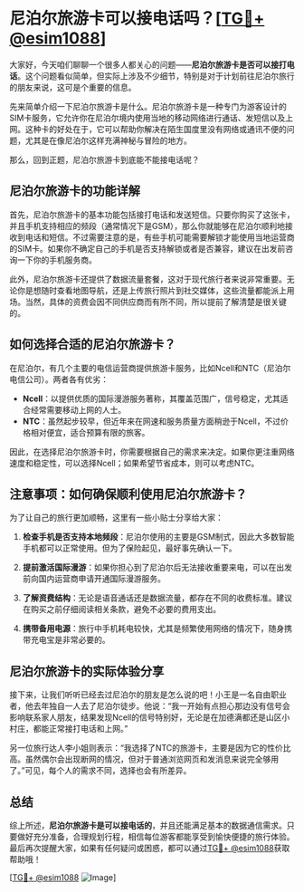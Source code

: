 # 尼泊尔旅游卡可以接电话吗？[[TG💪+ @esim1088](https://t.me/s/esim1088)]

大家好，今天咱们聊聊一个很多人都关心的问题——**尼泊尔旅游卡是否可以接打电话**。这个问题看似简单，但实际上涉及不少细节，特别是对于计划前往尼泊尔旅行的朋友来说，这可是个重要的信息。

先来简单介绍一下尼泊尔旅游卡是什么。尼泊尔旅游卡是一种专门为游客设计的SIM卡服务，它允许你在尼泊尔境内使用当地的移动网络进行通话、发短信以及上网。这种卡的好处在于，它可以帮助你解决在陌生国度里没有网络或通讯不便的问题，尤其是在像尼泊尔这样充满神秘与冒险的地方。

那么，回到正题，尼泊尔旅游卡到底能不能接电话呢？

## 尼泊尔旅游卡的功能详解

首先，尼泊尔旅游卡的基本功能包括接打电话和发送短信。只要你购买了这张卡，并且手机支持相应的频段（通常情况下是GSM），那么你就能够在尼泊尔顺利地接收到电话和短信。不过需要注意的是，有些手机可能需要解锁才能使用当地运营商的SIM卡。如果你不确定自己的手机是否支持解锁或者是否兼容，建议在出发前咨询一下你的手机服务商。

此外，尼泊尔旅游卡还提供了数据流量套餐，这对于现代旅行者来说非常重要。无论你是想随时查看地图导航，还是上传旅行照片到社交媒体，这些流量都能派上用场。当然，具体的资费会因不同供应商而有所不同，所以提前了解清楚是很关键的。

## 如何选择合适的尼泊尔旅游卡？

在尼泊尔，有几个主要的电信运营商提供旅游卡服务，比如Ncell和NTC（尼泊尔电信公司）。两者各有优劣：

- **Ncell**：以提供优质的国际漫游服务著称，其覆盖范围广，信号稳定，尤其适合经常需要移动上网的人士。
- **NTC**：虽然起步较早，但近年来在网速和服务质量方面稍逊于Ncell，不过价格相对便宜，适合预算有限的旅客。

因此，在选择尼泊尔旅游卡时，你需要根据自己的需求来决定。如果你更注重网络速度和稳定性，可以选择Ncell；如果希望节省成本，则可以考虑NTC。

## 注意事项：如何确保顺利使用尼泊尔旅游卡？

为了让自己的旅行更加顺畅，这里有一些小贴士分享给大家：

1. **检查手机是否支持本地频段**：尼泊尔使用的主要是GSM制式，因此大多数智能手机都可以正常使用。但为了保险起见，最好事先确认一下。

2. **提前激活国际漫游**：如果你担心到了尼泊尔后无法接收重要来电，可以在出发前向国内运营商申请开通国际漫游服务。

3. **了解资费结构**：无论是语音通话还是数据流量，都存在不同的收费标准。建议在购买之前仔细阅读相关条款，避免不必要的费用支出。

4. **携带备用电源**：旅行中手机耗电较快，尤其是频繁使用网络的情况下，随身携带充电宝是非常必要的。

## 尼泊尔旅游卡的实际体验分享

接下来，让我们听听已经去过尼泊尔的朋友是怎么说的吧！小王是一名自由职业者，他去年独自一人去了尼泊尔徒步。他说：“我一开始有点担心那边没有信号会影响联系家人朋友，结果发现Ncell的信号特别好，无论是在加德满都还是山区小村庄，都能正常接打电话和上网。”

另一位旅行达人李小姐则表示：“我选择了NTC的旅游卡，主要是因为它的性价比高。虽然偶尔会出现断网的情况，但对于普通浏览网页和发消息来说完全够用了。”可见，每个人的需求不同，选择也会有所差异。

## 总结

综上所述，**尼泊尔旅游卡是可以接电话的**，并且还能满足基本的数据通信需求。只要做好充分准备，合理规划行程，相信每位游客都能享受到愉快便捷的旅行体验。最后再次提醒大家，如果有任何疑问或困惑，都可以通过[TG💪+ @esim1088](https://t.me/s/esim1088)获取帮助哦！

[[TG💪+ @esim1088](https://t.me/s/esim1088) ![Image](https://i.postimg.cc/4NQfJmqS/Snipaste-2025-05-13-00-14-12.png)]